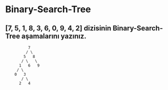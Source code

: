 # Binary-Search-Tree

## [7, 5, 1, 8, 3, 6, 0, 9, 4, 2] dizisinin Binary-Search-Tree aşamalarını yazınız.

```
          7
         / \
        5   8
       / \   \  
      1   6   9
     / \   
    0   3 
       / \
      2   4    
   
```
